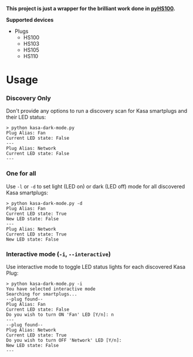 **This project is just a wrapper for the brilliant work done in [pyHS100](https://github.com/GadgetReactor/pyHS100).**

**Supported devices**

* Plugs
  * HS100
  * HS103
  * HS105
  * HS110

# Usage

### Discovery Only

Don't provide any options to run a discovery scan for Kasa smartplugs and their LED status:

```
> python kasa-dark-mode.py
Plug Alias: Fan
Current LED state: False
---
Plug Alias: Network
Current LED state: False
---
```

### One for all

Use `-l` or `-d` to set light (LED on) or dark (LED off) mode for all discovered Kasa smartplugs:

```
> python kasa-dark-mode.py -d
Plug Alias: Fan
Current LED state: True
New LED state: False
---
Plug Alias: Network
Current LED state: True
New LED state: False
```

### Interactive mode (`-i`, `--interactive`)

Use interactive mode to toggle LED status lights for each discovered Kasa Plug:

```
> python kasa-dark-mode.py -i
You have selected interactive mode
Searching for smartplugs...
--plug found--
Plug Alias: Fan
Current LED state: False
Do you wish to turn ON 'Fan' LED [Y/n]: n
---
--plug found--
Plug Alias: Network
Current LED state: True
Do you wish to turn OFF 'Network' LED [Y/n]:
New LED state: False
---
```

